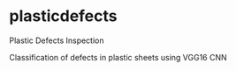 # plasticdefects
Plastic Defects Inspection 

Classification of defects in plastic sheets using VGG16 CNN
